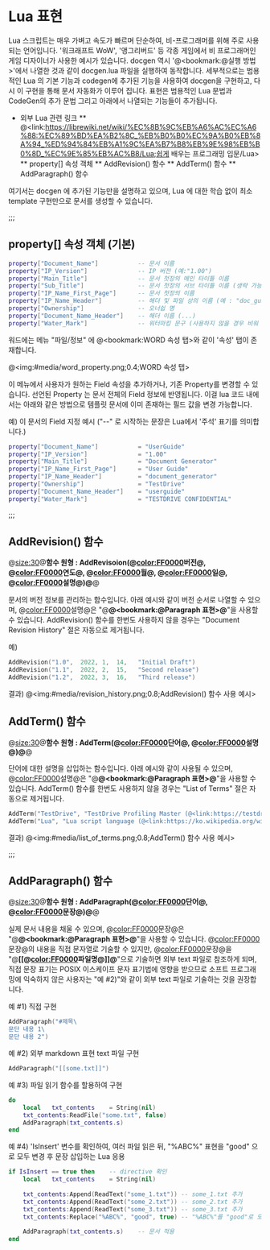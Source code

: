 # Lua 표현

Lua 스크립트는 매우 가벼고 속도가 빠르며 단순하여, 비-프로그래머를 위해 주로 사용되는 언어입니다. '워크래프트 WoW', '앵그리버드' 등 각종 게임에서 비 프로그래머인 게임 디자이너가 사용한 예시가 있습니다.
docgen 역시 '@<bookmark:@실행 방법>'에서 나열한 것과 같이 docgen.lua 파일을 실행하여 동작합니다.
세부적으로는 범용적인 Lua 의 기본 기능과 codegen에 추가된 기능을 사용하여 docgen을 구현하고, 다시 이 구현을 통해 문서 자동화가 이루어 집니다.
표현은 범용적인 Lua 문법과 CodeGen의 추가 문법 그리고 아래에서 나열되는 기능들이 추가됩니다.

* 외부 Lua 관련 링크
** @<link:https://librewiki.net/wiki/%EC%8B%9C%EB%A6%AC%EC%A6%88:%EC%89%BD%EA%B2%8C_%EB%B0%B0%EC%9A%B0%EB%8A%94_%ED%94%84%EB%A1%9C%EA%B7%B8%EB%9E%98%EB%B0%8D_%EC%9E%85%EB%AC%B8/Lua;쉽게 배우는 프로그래밍 입문/Lua>
** property[] 속성 객체
** AddRevision() 함수
** AddTerm() 함수
** AddParagraph() 함수

여기서는 docgen 에 추가된 기능만을 설명하고 있으며, Lua 에 대한 학습 없이 최소 template 구현만으로 문서를 생성할 수 있습니다.


;;;
## property[] 속성 객체 (기본)
```lua
property["Document_Name"]			-- 문서 이름
property["IP_Version"]				-- IP 버전 (예:"1.00")
property["Main_Title"]				-- 문서 첫장의 메인 타이틀 이름
property["Sub_Title"]				-- 문서 첫장의 서브 타이틀 이름 (생략 가능)
property["IP_Name_First_Page"]		-- 문서 첫장의 이름
property["IP_Name_Header"]			-- 해더 및 파일 상의 이름 (예 : "doc_guide")
property["Ownership"]				-- 오너쉽 명
property["Document_Name_Header"]	-- 해더 이름 (...)
property["Water_Mark"]				-- 워터마킹 문구 (사용하지 않을 경우 비워 둔다.)
```

워드에는 메뉴 "파일/정보" 에 @<bookmark:WORD 속성 탭>와 같이 '속성' 탭이 존재합니다.

@<img:#media/word_property.png;0.4;WORD 속성 탭>

이 메뉴에서 사용자가 원하는 Field 속성을 추가하거나, 기존 Property를 변경할 수 있습니다. 선언된 Property 는 문서 전체의 Field 정보에 반영됩니다.
이걸 lua 코드 내에서는 아래와 같은 방법으로 템플릿 문서에 이미 존재하는 필드 값을 변경 가능합니다.

예) 이 문서의 Field 지정 예시 ("--" 로 시작하는 문장은 Lua에서 '주석' 표기를 의미합니다.)
```lua
property["Document_Name"]			= "UserGuide"
property["IP_Version"]				= "1.00"
property["Main_Title"]				= "Document Generator"
property["IP_Name_First_Page"]		= "User Guide"
property["IP_Name_Header"]			= "document_generator"
property["Ownership"]				= "TestDrive"
property["Document_Name_Header"]	= "userguide"
property["Water_Mark"]				= "TESTDRIVE CONFIDENTIAL"
```


;;;
## AddRevision() 함수
@<size:30>@<b>함수 원형 : AddRevisoion(@<color:FF0000>버전@</color>, @<color:FF0000>연도@</color>, @<color:FF0000>월@</color>, @<color:FF0000>일@</color>, @<color:FF0000>설명@</color>)@</b>@</size>

문서의 버전 정보를 관리하는 함수입니다. 아래 예시와 같이 버전 순서로 나열할 수 있으며, @<color:FF0000>설명@</color>은 "@<b>@<bookmark:@Paragraph 표현>@</b>"을 사용할 수 있습니다.
AddRevision() 함수를 한번도 사용하지 않을 경우는 "Document Revision History" 절은 자동으로 제거됩니다.

예)
```lua
AddRevision("1.0",	2022, 1,  14,	"Initial Draft")
AddRevision("1.1",	2022, 2,  15,	"Second release")
AddRevision("1.2",	2022, 3,  16,	"Third release")
```

결과)
@<img:#media/revision_history.png;0.8;AddRevision() 함수 사용 예시>
 
## AddTerm() 함수
@<size:30>@<b>함수 원형 : AddTerm(@<color:FF0000>단어@</color>, @<color:FF0000>설명@</color>)@</b>@</size>

단어에 대한 설명을 삽입하는 함수입니다. 아래 예시와 같이 사용될 수 있으며, @<color:FF0000>설명@</color>은 "@<b>@<bookmark:@Paragraph 표현>@</b>"을 사용할 수 있습니다.
AddTerm() 함수를 한번도 사용하지 않을 경우는 "List of Terms" 절은 자동으로 제거됩니다.

```lua
AddTerm("TestDrive", "TestDrive Profiling Master (@<link:https://testdrive-profiling-master.github.io/>)")
AddTerm("Lua", "Lua script language (@<link:https://ko.wikipedia.org/wiki/%EB%A3%A8%EC%95%84_(%ED%94%84%EB%A1%9C%EA%B7%B8%EB%9E%98%EB%B0%8D_%EC%96%B8%EC%96%B4);Wiki>, @<link:http://www.lua.org/;Homepage>)")
```
결과)
@<img:#media/list_of_terms.png;0.8;AddTerm() 함수 사용 예시>


;;;
## AddParagraph() 함수
@<size:30>@<b>함수 원형 : AddParagraph(@<color:FF0000>단어@</color>, @<color:FF0000>문장@</color>)@</b>@</size>

실제 문서 내용을 채울 수 있으며, @<color:FF0000>문장@</color>은 "@<b>@<bookmark:@Paragraph 표현>@</b>"을 사용할 수 있습니다.
@<color:FF0000>문장@</color>의 내용을 직접 문자열로 기술할 수 있지만, @<color:FF0000>문장@</color>을 "@<b>[[@<color:FF0000>파일명@</color>]]@</b>"으로 기술하면 외부 text 파일로 참조하게 되며, 직접 문장 표기는 POSIX 이스케이프 문자 표기법에 영향을 받으므로 소프트 프로그래밍에 익숙하지 않은 사용자는 "예 #2)"와 같이 외부 text 파일로 기술하는 것을 권장합니다.


예 #1) 직접 구현
```lua
AddParagraph("#제목\
문단 내용 1\
문단 내용 2")
```
 
예 #2) 외부 markdown 표현 text 파일 구현
```lua
AddParagraph("[[some.txt]]")
```

 
예 #3) 파일 읽기 함수를 할용하여 구현
```lua
do
	local	txt_contents	= String(nil)
	txt_contents:ReadFile("some.txt", false)
	AddParagraph(txt_contents.s)
end
```

 
예 #4) 'IsInsert' 변수를 확인하여, 여러 파일 읽은 뒤,
       "%ABC%" 표현을 "good" 으로 모두 변경 후 문장 삽입하는 Lua 응용
```lua
if IsInsert == true then	-- directive 확인
	local	txt_contents	= String(nil)
	
	txt_contents:Append(ReadText("some_1.txt"))	-- some_1.txt 추가
	txt_contents:Append(ReadText("some_2.txt"))	-- some_2.txt 추가
	txt_contents:Append(ReadText("some_3.txt"))	-- some_3.txt 추가
	txt_contents:Replace("%ABC%", "good", true)	-- "%ABC%"를 "good"로 모두 변경
	
	AddParagraph(txt_contents.s)	-- 문서 적용
end
```

